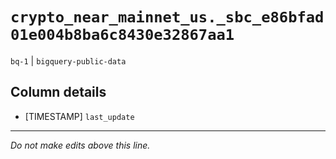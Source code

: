 # `crypto_near_mainnet_us._sbc_e86bfad01e004b8ba6c8430e32867aa1`
`bq-1` | `bigquery-public-data`

## Column details
* [TIMESTAMP] `last_update`

-------------------------------------------------------------------------------
*Do not make edits above this line.*

